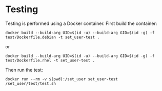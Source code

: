 # Testing

Testing is performed using a Docker container. First build the container:
```
docker build --build-arg UID=$(id -u) --build-arg GID=$(id -g) -f test/Dockerfile.debian -t set_user-test .
```
or
```
docker build --build-arg UID=$(id -u) --build-arg GID=$(id -g) -f test/Dockerfile.rhel -t set_user-test .
```
Then run the test:
```
docker run --rm -v $(pwd):/set_user set_user-test /set_user/test/test.sh
```
